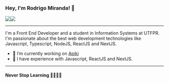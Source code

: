 ### Hey, I'm Rodrigo Miranda! 👋

<div style="display: flex;">
  <a href="https://www.linkedin.com/in/rodrigoamiranda/">
    <img 
       src="https://img.shields.io/badge/-Rodrigo%20Miranda-0077B5?style=flat-square&logo=Linkedin&logoColor=white&link=https://www.linkedin.com/in/rodrigoamiranda"
     >
  </a>
  <a href="mailto:rodrigo.mira08@gmail.com">
    <img 
       src="https://img.shields.io/badge/-rodrigo.mira08@gmail.com-D14836?style=flat-square&logo=Gmail&logoColor=white&link=mailto:rodrigo.mira08@gmail.com"
     >
  </a>
</div>

<hr>

I'm a Front End Developer and a student in Information Systems at UTFPR. I'm passionate about the best web development technologies like Javascript, Typescript, NodeJS, ReactJS and NextJS. 

- 🔭 I’m currently working on <a href="https://apiki.com/">Apiki</a>
- 🌱 I have experience with Javascript, ReactJS and NextJS.

<hr>

#### Never Stop Learning 🚀🚀🚀🚀

